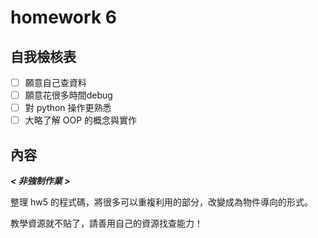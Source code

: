 # homework 6

## 自我檢核表

- [ ] 願意自己查資料
- [ ] 願意花很多時間debug
- [ ] 對 python 操作更熟悉
- [ ] 大略了解 OOP 的概念與實作

## 內容

***< 非強制作業 >***

整理 hw5 的程式碼，將很多可以重複利用的部分，改變成為物件導向的形式。

教學資源就不貼了，請善用自己的資源找查能力！